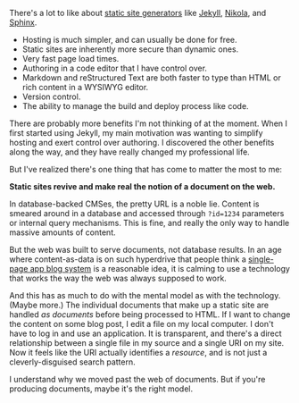 <!--
.. title: The Real Reason I Love Static Site Generators
.. slug: real-reason-i-love-static-site-generators
.. date: 2017-01-25 06:07:37 UTC-08:00
.. tags:
.. category:
.. link:
.. description:
.. type: text
-->

There's a lot to like about [static site generators](https://www.staticgen.com/) like [Jekyll](http://jekyllrb.com/), [Nikola](https://getnikola.com/), and [Sphinx](http://www.sphinx-doc.org/).

 - Hosting is much simpler, and can usually be done for free.
 - Static sites are inherently more secure than dynamic ones.
 - Very fast page load times.
 - Authoring in a code editor that I have control over.
 - Markdown and reStructured Text are both faster to type than HTML or rich content in a WYSIWYG editor.
 - Version control.
 - The ability to manage the build and deploy process like code.

There are probably more benefits I'm not thinking of at the moment. When I first started using Jekyll, my main motivation was wanting to simplify hosting and exert control over authoring. I discovered the other benefits along the way, and they have really changed my professional life.

But I've realized there's one thing that has come to matter the most to me:

**Static sites revive and make real the notion of a document on the web.**

In database-backed CMSes, the pretty URL is a noble lie. Content is smeared around in a database and accessed through `?id=1234` parameters or internal query mechanisms. This is fine, and really the only way to handle massive amounts of content.

But the web was built to serve documents, not database results. In an age where content-as-data is on such hyperdrive that people think a [single-page app blog system](http://sennajs.com/examples/blog/) is a reasonable idea, it is calming to use a technology that works the way the web was always supposed to work.

And this has as much to do with the mental model as with the technology. (Maybe more.) The individual documents that make up a static site are handled *as documents* before being processed to HTML. If I want to change the content on some blog post, I edit a file on my local computer. I don't have to log in and use an application. It is transparent, and there's a direct relationship between a single file in my source and a single URI on my site. Now it feels like the URI actually identifies a *resource*, and is not just a cleverly-disguised search pattern.

I understand why we moved past the web of documents. But if you're producing documents, maybe it's the right model.
